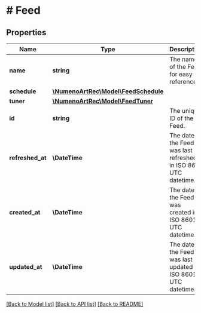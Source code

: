 # # Feed

## Properties

| Name             | Type                                                    | Description                                                    | Notes      |
| ---------------- | ------------------------------------------------------- | -------------------------------------------------------------- | ---------- |
| **name**         | **string**                                              | The name of the Feed for easy reference.                       |
| **schedule**     | [**\NumenoArtRec\Model\FeedSchedule**](FeedSchedule.md) |                                                                | [optional] |
| **tuner**        | [**\NumenoArtRec\Model\FeedTuner**](FeedTuner.md)       |                                                                | [optional] |
| **id**           | **string**                                              | The unique ID of the Feed.                                     |
| **refreshed_at** | **\DateTime**                                           | The date the Feed was last refreshed in ISO 8601 UTC datetime. | [optional] |
| **created_at**   | **\DateTime**                                           | The date the Feed was created in ISO 8601 UTC datetime.        | [optional] |
| **updated_at**   | **\DateTime**                                           | The date the Feed was last updated in ISO 8601 UTC datetime.   | [optional] |

[[Back to Model list]](../../README.md#models) [[Back to API list]](../../README.md#endpoints) [[Back to README]](../../README.md)

